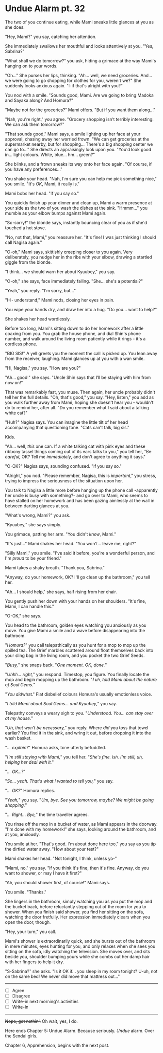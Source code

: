 # Undue Alarm pt. 32

The two of you continue eating, while Mami sneaks little glances at you as she does.

"Hey, Mami?" you say, catching her attention.

She immediately swallows her mouthful and looks attentively at you. "Yes, Sabrina?"

"What shall we do tomorrow?" you ask, hiding a grimace at the way Mami's hanging on to your words.

"Oh..." She purses her lips, thinking. "Ah... well, we need groceries. And... we were going to go shopping for clothes for you, weren't we?" She suddenly looks anxious again. "I-if that's alright with you?"

You nod with a smile. "Sounds good, Mami. Are we going to bring Madoka and Sayaka along? And Homura?"

"Maybe not for the groceries?" Mami offers. "But if you want them along..."

"Nah, you're right," you agree. "Grocery shopping isn't terribly interesting. We can ask them tomorrow?"

"That sounds good," Mami says, a smile lighting up her face at your approval, chasing away her worried frown. "We can get groceries at the supermarket nearby, but for shopping... There's a big shopping center we can go to..." She directs an appraisingly look upon you. "You'd look good in... light colours. White, blue... hm... green?"

She blinks, and a frown sneaks its way onto her face again. "Of course, if you have any preferences..."

You shake your head. "Nah, I'm sure you can help me pick something nice," you smile. "It's *OK*, Mami, it really is."

Mami bobs her head. "If you say so."

You quickly finish up your dinner and clean up, Mami a warm presence at your side as the two of you wash the dishes at the sink. "Hmmm..." you mumble as your elbow bumps against Mami again.

"So-sorry!" the blonde says, instantly bouncing clear of you as if she'd touched a hot stove.

"No, not that, Mami," you reassure her. "It's fine! I was just thinking I should call Nagisa again."

"O-oh," Mami says, skittishly creeping closer to you again. Very deliberately, you nudge her in the ribs with your elbow, drawing a startled giggle from the blonde.

"I think... we should warn her about Kyuubey," you say.

"O-oh," she says, face immediately falling. "She... she's a potential?"

"Yeah," you reply. "I'm sorry, but..."

"I-I- understand," Mami nods, closing her eyes in pain.

You wipe your hands dry, and draw her into a hug. "Do you... want to help?"

She shakes her head wordlessly.

Before too long, Mami's sitting down to do her homework after a little coaxing from you. You grab the house phone, and dial Shin's phone number, and walk around the living room patiently while it rings - it's a cordless phone.

"BIG SIS!" A yell greets you the moment the call is picked up. You lean away from the receiver, laughing. Mami glances up at you with a wan smile.

"Hi, Nagisa," you say. "How are you?"

"Ah... good!" she says. "Uncle Shin says that I'll be staying with him from now on!"

That was remarkably fast, you muse. Then again, her uncle probably didn't tell her the full details. "Oh, that's good," you say. "Hey, listen," you add as you walk further away from Mami, hoping she doesn't hear you - wouldn't do to remind her, after all. "Do you remember what I said about a talking white cat?"

"Huh?" Nagisa says. You can imagine the little tilt of her head accompanying that questioning tone. "Cats can't talk, big sis."

Kids.

"Ah... well, *this* one can. If a white talking cat with pink eyes and these ribbony tassel things coming out of its ears talks to you," you tell her, "Be *careful*, OK? Tell me *immediately*, and don't agree to anything it says."

"O-OK?" Nagisa says, sounding confused. "If you say so."

"Alright," you nod. "Please remember, Nagisa, this is *important*," you stress, trying to impress the seriousness of the situation upon her.

You talk to Nagisa a little more before hanging up the phone call -apparently her uncle is busy with something?- and go over to Mami, who seems to have stalled on her homework and has been gazing aimlessly at the wall in between darting glances at you.

"What's wrong, Mami?" you ask.

"Kyuubey," she says simply.

You grimace, patting her arm. "You didn't *know*, Mami."

"It's just..." Mami shakes her head. "You won't... leave me, right?"

"Silly Mami," you smile. "I've said it before, you're a wonderful person, and I'm *proud* to be your friend."

Mami takes a shaky breath. "Thank you, Sabrina."

"Anyway, do your homework, OK? I'll go clean up the bathroom," you tell her.

"Ah... I should help," she says, half rising from her chair.

You gently push her down with your hands on her shoulders. "It's fine, Mami, I can handle this."

"O-OK," she says.

You head to the bathroom, golden eyes watching you anxiously as you move. You give Mami a smile and a wave before disappearing into the bathroom.

"*Homura?*" you call telepathically as you hunt for a mop to mop up the spilled tea. The Grief marbles scattered around float themselves back into your sling bag in the living room, and you pocket the two Grief Seeds.

"*Busy,*" she snaps back. "*One moment. OK, done.*"

"*Uhhh... right,*" you respond. Timestop, you figure. You finally locate the mop and begin mopping up the bathroom. "*I uh, told Mami about the nature of Soul Gems.*"

"*You did*what." Flat disbelief colours Homura's usually emotionless voice.

"*I told Mami about Soul Gems... and Kyuubey,*" you say.

Telepathy conveys a weary sigh to you. "*Understood. You... can stay over at my house.*"

"*Uh, that won't be necessary,*" you reply. Where *did* you toss that towel earlier? You find it in the sink, and wring it out, before dropping it into the wash basket.

"*... explain?*" Homura asks, tone utterly befuddled.

"*I'm still staying with Mami,*" you tell her. "*She's fine. Ish. I'm still, uh, helping her deal with it.*"

"*... OK...?*"

"*So... yeah. That's what I wanted to tell you,*" you say.

"*... OK?*" Homura replies.

"*Yeah,*" you say. "*Um, bye. See you tomorrow, maybe? We might be going shopping.*"

"*... Right... Bye,*" the time traveller agrees.

You rinse off the mop in a bucket of water, as Mami appears in the doorway. "I'm done with my homework!" she says, looking around the bathroom, and at you, anxiously.

You smile at her. "That's good. I'm about done here too," you say as you tip the dirtied water away. "How about your test?"

Mami shakes her head. "Not tonight, I think, unless yo-"

"Mami, no," you say. "If you think it's fine, then it's fine. Anyway, do you want to shower, or may I have it first?"

"Ah, you should shower first, of course!" Mami says.

You smile. "Thanks."

She lingers in the bathroom, simply watching you as you put the mop and the bucket back, before reluctantly stepping out of the room for you to shower. When you finish said shower, you find her sitting on the sofa, watching the door fretfully. Her expression immediately clears when you open the door, though.

"Hey, your turn," you call.

Mami's shower is extraordinarily quick, and she bursts out of the bathroom in mere minutes, eyes hunting for you, and only relaxes when she sees you sitting on the sofa, idly watching the television. She moves over, and sits beside you, shoulder bumping yours while she combs out her damp hair with her fingers to help it dry.

"S-Sabrina?" she asks. "Is it OK if... you sleep in my room tonight? U-uh, not on the same bed! We never did move that mattress out..."

---

- [ ] Agree
- [ ] Disagree
- [ ] Write-in next morning's activities
- [ ] Write-in

---

~~Nope, got nothin'.~~ Oh wait, yes, I do.

Here ends Chapter 5: Undue Alarm. Because seriously. *Undue* alarm. Over the Sendai girls.

Chapter 6, Apprehension, begins with the next post.
